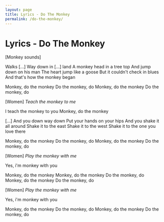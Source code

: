 ```yaml
---
layout: page
title: Lyrics - Do The Monkey
permalink: /do-the-monkey/
---
```


# Lyrics - Do The Monkey

[Monkey sounds]

Walks [...]
Way down in [...] land
A monkey head in a tree top
And jump down on his man
The heart jump like a goose
But it couldn't check in blues
And that's how the monkey began

Monkey, do the monkey
Do the monkey, do
Monkey, do the monkey
Do the monkey, do

[Women]
_Teach the monkey to me_

I teach the monkey to you
Monkey, do the monkey

[...]
And you down way down
Put your hands on your hips
And you shake it all around
Shake it to the east
Shake it to the west
Shake it to the one you love there

Monkey, do the monkey
Do the monkey, do
Monkey, do the monkey
Do the monkey, do

[Women]
_Play the monkey with me_

Yes, i'm monkey with you

Monkey, do the monkey
Monkey, do the monkey
Do the monkey, do
Monkey, do the monkey
Do the monkey, do

[Women]
_Play the monkey with me_

Yes, i'm monkey with you

Monkey, do the monkey
Do the monkey, do
Monkey, do the monkey
Do the monkey, do
